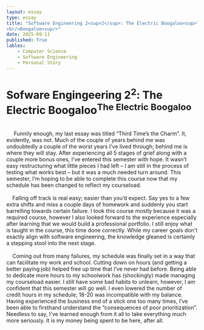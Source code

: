 ```yaml
---
layout: essay
type: essay
title: "Software Engineering 2<sup>2</sup>: The Electric Boogaloo<sup>The Electric <br/>
<br/>Boogaloo<sup/>"
date: 2025-09-11
published: True
lables:
    - Computer Science
    - Software Engineering
    - Personal Story
---
```

# Sofware Engingeering 2<sup>2</sup>: The Electric Boogaloo<sup>The Electric Boogaloo</sup>
<br/>
  &nbsp;&nbsp;&nbsp;&nbsp; Funnily enough, my last essay was titled “Third Time’s the Charm”. It, evidently, was not. Much of the couple of years behind me was undoubtedly a couple of the worst years I’ve lived through; behind me is where they will stay. After experiencing all 5 stages of grief along with a couple more bonus ones, I’ve entered this semester with hope. It wasn’t easy restructuring what little pieces I had left – I am still in the process of testing what works best – but it was a much needed turn around. This semester, I’m hoping to be able to complete this course now that my schedule has been changed to reflect my courseload.   <br/>
  <br/>
  &nbsp;&nbsp;&nbsp;&nbsp;Falling off track is real easy; easier than you’d expect. Say yes to a few extra shifts and miss a couple days of homework and suddenly you start barrelling towards certain failure. I took this course mostly because it was a required course, however I also looked forward to the experience especially after learning that we would build a professional portfolio. I still enjoy what is taught in the course, this time done correctly. While my career goals don't exactly align with software engineering, the knowledge gleaned is certainly a stepping stool into the next stage.   <br/>
  <br/>
  &nbsp;&nbsp;&nbsp;&nbsp;Coming out from many failures, my schedule was finally set in a way that can facilitate my work and school. Cutting down on hours (and getting a better paying job) helped free up time that I’ve never had before. Being able to dedicate more hours to my schoolwork has (shockingly) made managing my courseload easier. I still have some bad habits to unlearn, however, I am confident that this semester will go well. I even lowered the number of credit hours in my schedule; 18-20 was incompatible with my balance. Having experienced the business end of a stick one too many times, I’ve been able to firsthand understand the “consequences of poor prioritization”. Needless to say, I've learned enough from it all to take everything much more seriously. It is my money being spent to be here, after all.
